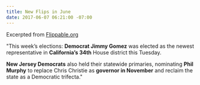 ```yaml
---
title: New Flips in June
date: 2017-06-07 06:21:00 -07:00
---
```


Excerpted from [Flippable.org](https://blog.flippable.org/)

"This week’s elections: **Democrat Jimmy Gomez** was elected as the newest representative in **California’s 34th** House district this Tuesday. 

**New Jersey Democrats** also held their statewide primaries, nominating **Phil Murphy** to replace Chris Christie as **governor in November** and reclaim the state as a Democratic trifecta."

